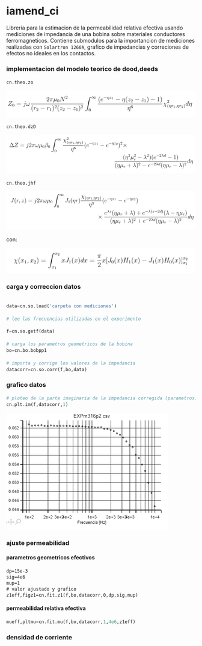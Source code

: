 # iamend_ci

Libreria para la estimacion de la permeabilidad relativa efectiva usando mediciones de impedancia de una bobina sobre materiales conductores ferromagneticos. Contiene submodulos para la importancion de mediciones realizadas con `Solartron 1260A`, grafico de impedancias y correciones de efectos no ideales en los contactos.

### implementacion del modelo teorico de dood,deeds

`cn.theo.zo`

![img](/imgs/0_1.png)

`cn.theo.dzD`

![img](/imgs/0_2.png)

`cn.theo.jhf`

![img](/imgs/0_3.png)

con:

![img](/imgs/0_4.png)




### carga  y correccion datos



```python

data=cn.so.load('carpeta con mediciones')

# lee las frecuencias utilizadas en el experimento

f=cn.so.getf(data)

# carga los parametros geometricos de la bobina
bo=cn.bo.bobpp1

# importa y corrige los valores de la impedancia
datacorr=cn.so.corr(f,bo,data)
```

### grafico datos

```python
# ploteo de la parte imaginaria de la impedancia corregida (parametros: x,Y,n= id medicion )
cn.plt.im(f,datacorr,1)
```

![](/imgs/1.png)

### ajuste permeabilidad

#### parametros geometricos efectivos

```phyton
dp=15e-3
sig=4e6
mup=1
# valor ajustado y grafico
z1eff,figz1=cn.fit.z1(f,bo,datacorr,0,dp,sig,mup)
```

#### permeabilidad relativa efectiva

```python
mueff,pltmu=cn.fit.mu(f,bo,datacorr,1,4e6,z1eff)
```

### densidad de corriente





